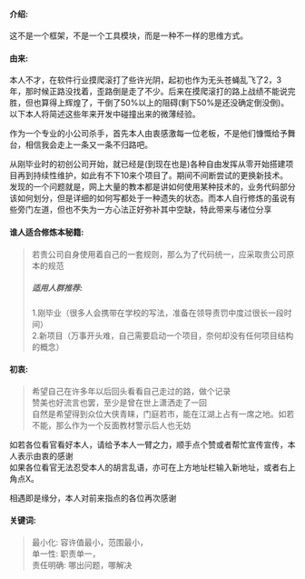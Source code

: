 #### 介绍:
  这不是一个框架，不是一个工具模块，而是一种不一样的思维方式。

#### 由来:
  本人不才，在软件行业摸爬滚打了些许光阴，起初也作为无头苍蝇乱飞了2，3年，那时候正路没找着，歪路倒是走了不少。后来在摸爬滚打的路上战绩不能说完胜，但也算得上辉煌了，干倒了50%以上的阻碍(剩下50%是还没确定倒没倒)。  
  以下本人将简述这些年来开发中碰撞出来的微薄经验。

  作为一个专业的小公司杀手，首先本人由衷感激每一位老板，不是他们慷慨给予舞台，相信我会走上一条又一条不归路吧。

  从刚毕业时的初创公司开始，就已经是(到现在也是)各种自由发挥从零开始搭建项目再到持续性维护，如此有不下10来个项目了。期间不间断尝试的更换新技术。发现的一个问题就是，网上大量的教本都是讲如何使用某种技术的，业务代码部分该如何划分，但是详细的如何写都处于一种遗失的状态。而本人自行修炼的虽说有些旁门左道，但也不失为一方心法正好弥补其中空缺，特此带来与诸位分享

#### 谁人适合修炼本秘籍:
>若贵公司自身使用着自己的一套规则，那么为了代码统一，应采取贵公司原本的规范  
>##### 适用人群推荐:  
>1.刚毕业（很多人会携带在学校的写法，准备在领导责罚中度过很长一段时间）  
>2.新项目（万事开头难，自己需要启动一个项目，奈何却没有任何项目结构的概念）  

#### 初衷:
>希望自己在许多年以后回头看看自己走过的路，做个记录  
>赞美也好流言也罢，至少是曾在世上潇洒走了一回  
>自然是希望得到众位大侠青睐，门庭若市，能在江湖上占有一席之地。如若不能，那么作为一个反面教材警示后人也无妨  

如若各位看官看好本人，请给予本人一臂之力，顺手点个赞或者帮忙宣传宣传，本人表示由衷的感谢  
如果各位看官无法忍受本人的胡言乱语，亦可在上方地址栏输入新地址，或者右上角点X。  

相遇即是缘分，本人对前来指点的各位再次感谢  

#### 关键词:
>最小化: 容许值最小，范围最小，  
>单一性: 职责单一，  
>责任明确: 哪出问题，哪解决  
